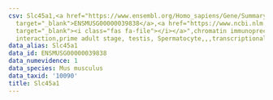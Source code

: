 ```yaml
---
csv: Slc45a1,<a href="https://www.ensembl.org/Homo_sapiens/Gene/Summary?db=core;g=ENSMUSG00000039838"
  target="_blank">ENSMUSG00000039838</a>,<a href="https://www.ncbi.nlm.nih.gov/pubmed/25450459"
  target="_blank"><i class="fas fa-file"></i></a>",chromatin immunoprecipitation assay,direct
  interaction,prime adult stage, testis, Spermatocyte,,,transcriptional regulation,
data_alias: Slc45a1
data_id: ENSMUSG00000039838
data_numevidence: 1
data_species: Mus musculus
data_taxid: '10090'
title: Slc45a1
---
```

